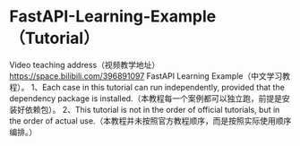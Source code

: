 # FastAPI-Learning-Example（Tutorial）
Video teaching address（视频教学地址）https://space.bilibili.com/396891097
FastAPI  Learning Example（中文学习教程）。
1、Each case in this tutorial can run independently, provided that the dependency package is installed.（本教程每一个案例都可以独立跑，前提是安装好依赖包）。
2、This tutorial is not in the order of official tutorials, but in the order of actual use.（本教程并未按照官方教程顺序，而是按照实际使用顺序编排。）

